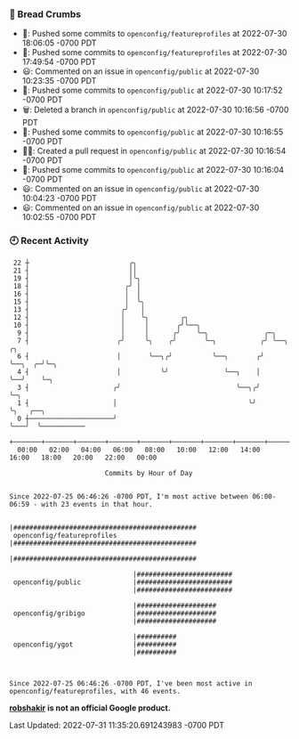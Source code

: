 ### 🍞 Bread Crumbs

 * 🚢: Pushed some commits to `openconfig/featureprofiles` at 2022-07-30 18:06:05 -0700 PDT
 * 🚢: Pushed some commits to `openconfig/featureprofiles` at 2022-07-30 17:49:54 -0700 PDT
 * 😃: Commented on an issue in `openconfig/public` at 2022-07-30 10:23:35 -0700 PDT
 * 🚢: Pushed some commits to `openconfig/public` at 2022-07-30 10:17:52 -0700 PDT
 * 🗑: Deleted a branch in `openconfig/public` at 2022-07-30 10:16:56 -0700 PDT
 * 🚢: Pushed some commits to `openconfig/public` at 2022-07-30 10:16:55 -0700 PDT
 * ✍🏼: Created a pull request in `openconfig/public` at 2022-07-30 10:16:54 -0700 PDT
 * 🚢: Pushed some commits to `openconfig/public` at 2022-07-30 10:16:04 -0700 PDT
 * 😃: Commented on an issue in `openconfig/public` at 2022-07-30 10:04:23 -0700 PDT
 * 😃: Commented on an issue in `openconfig/public` at 2022-07-30 10:02:55 -0700 PDT

### 🕘 Recent Activity
```
 22 ┼                         ╭╮
 21 ┤                         ││
 19 ┤                         │╰╮
 18 ┤                        ╭╯ │
 16 ┤                        │  │
 15 ┤                        │  ╰╮
 13 ┤                       ╭╯   │
 12 ┤                       │    ╰╮        ╭╮
 10 ┤                       │     │       ╭╯╰──╮
  9 ┤                       │     │      ╭╯    ╰─╮              ╭─╮
  7 ┤                      ╭╯     ╰╮    ╭╯       ╰─╮           ╭╯ ╰──╮       ╭╮
  6 ┤                      │       ╰──╮╭╯          ╰──╮       ╭╯     ╰──╮  ╭─╯╰─╮
  4 ┤                      │          ╰╯              ╰──╮    │         ╰──╯    ╰─╮
  3 ┤                     ╭╯                             ╰──╮╭╯                   ╰─╮
  1 ┤                     │                                 ╰╯                      ╰╮   ╭──╮
  0 ┼─────────────────────╯                                                          ╰───╯  ╰───────────
    +───────+───────+───────+───────+───────+───────+───────+───────+───────+───────+───────+───────+────
  00:00   02:00   04:00   06:00   08:00   10:00   12:00   14:00   16:00   18:00   20:00   22:00   00:00   

						Commits by Hour of Day


Since 2022-07-25 06:46:26 -0700 PDT, I'm most active between 06:00-06:59 - with 23 events in that hour.

```



```
                               |##############################################
 openconfig/featureprofiles    |##############################################
                               |##############################################

                               |########################
 openconfig/public             |########################
                               |########################

                               |####################
 openconfig/gribigo            |####################
                               |####################

                               |##########
 openconfig/ygot               |##########
                               |##########



Since 2022-07-25 06:46:26 -0700 PDT, I've been most active in openconfig/featureprofiles, with 46 events.

```
**[robshakir](mailto:robjs@google.com) is not an official Google product.**  


Last Updated: 2022-07-31 11:35:20.691243983 -0700 PDT
